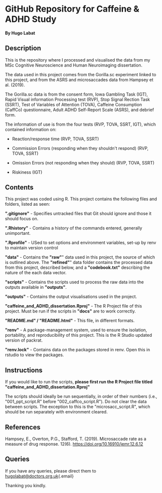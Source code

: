 # GitHub Repository for Caffeine & ADHD Study

#### By Hugo Labat

## Description

This is the repository where I processed and visualised the data from my MSc Cognitive Neuroscience and Human Neuroimaging dissertation.

The data used in this project comes from the Gorilla.sc experiment linked to this project, and from the ASRS and microsaccades data from Hampsey et al. (2019).

The Gorilla.sc data is from the consent form, Iowa Gambling Task (IGT), Rapid Visual information Processing test (RVP), Stop Signal Rection Task (SSRT), Test of Variables of Attention (TOVA), Caffeine Consumption (CaffCo) questionnaire, Adult ADHD Self-Report Scale (ASRS), and debrief form.

The information of use is from the four tests (RVP, TOVA, SSRT, IGT), which contained information on:

-   Reaction/response time (RVP, TOVA, SSRT)

-   Commission Errors (responding when they shouldn't respond) (RVP, TOVA, SSRT)

-   Omission Errors (not responding when they should) (RVP, TOVA, SSRT)

-   Riskiness (IGT)

## Contents

This project was coded using R. This project contains the following files and folders, listed as seen:

**".gitignore"** - Specifies untracked files that Git should ignore and those it should focus on.

**".Rhistory"** - Contains a history of the commands entered, generally unimportant.

**".Rprofile"** - USed to set options and environment variables, set-up by renv to maintain version control

**"data"** - Contains the **"raw"**" data used in this project, the source of which is outlined above. The **"refined"**" data folder contains the processed data from this project, described below, and a **"codebook.txt"** describing the nature of the each data vector.

**"scripts"** - Contains the scripts used to process the raw data into the outputs available in **"outputs"**.

**"outputs"** - Contains the output visualisations used in the project.

**"caffeine_and_ADHD_dissertation.Rproj"** - The R Project file of this project. Must be run if the scripts in **"docs"** are to work correctly.

**"README.md" / "README.html"** - This file, in different formats.

**"renv"** - A package-management system, used to ensure the isolation, portability, and reproducibility of this project. This is the R Studio updated version of packrat.

**"renv.lock"** - Contains data on the packages stored in renv. Open this in rstudio to view the packages.

## Instructions

If you would like to run the scripts, **please first run the R Project file titled "caffeine_and_ADHD_dissertation.Rproj"**

The scripts should ideally be run sequentially, in order of their numbers (i.e., "001_ppt_script.R" before "002_caffco_script.R").
Do not clear the data between scripts. The exception to this is the "microsacc_script.R", which should be run separately with environment cleared.

## References

Hampsey, E., Overton, P.G., Stafford, T. (2019). Microsaccade rate as a measure of drug response. 12(6). <https://doi.org/10.16910/jemr.12.6.12>

## Queries

If you have any queries, please direct them to [hugolabat\@doctors.org.uk](mailto:hugolabat@doctors.org.uk){.email}

Thanking you kindly.
